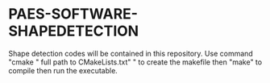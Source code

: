# PAES-SOFTWARE-SHAPEDETECTION
Shape detection codes will be contained in this repository. Use command "cmake " full path to CMakeLists.txt" " to create the makefile then "make" to compile then run the executable.
